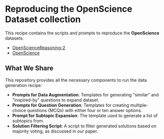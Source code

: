 # Reproducing the OpenScience Dataset collection

This recipe contains the scripts and prompts to reproduce the **OpenScience** datasets:

* [OpenScienceReasoning-2](https://huggingface.co/datasets/nvidia/OpenScienceReasoning-2)
* [OpenScience](https://huggingface.co/datasets/nvidia/OpenScience)

## What We Share

This repository provides all the necessary components to run the data generation recipe:

* **Prompts for Data Augmentation**: Templates for generating "similar" and "inspired-by" questions to expand dataset.
* **Prompts for Question Generation**: Templates for creating multiple-choice questions (MCQs) with either four or ten answer options.
* **Prompt for Subtopic Expansion**: The template used to generate a list of subtopics from.
* **Solution Filtering Script**: A script to filter generated solutions based on majority voting, as discussed in our paper.
